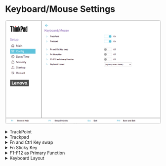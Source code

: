 # Keyboard/Mouse Settings #

![](./img/tp_keyboardmouse.png)

<details><summary>TrackPoint</summary>

Whether to enable built-in TrackPoint.

Possible options:

1.	Off
2.	**On** - Default.

| WMI Setting name | Values | Locked by SVP | AMD/Intel |
|:---|:---|:---|:---|
| TrackPoint | Enable, Disable (on AMD-based machine) <br> Disable, Automatic (on Intel-based machine)| No | Both |


</details>

<details><summary>Trackpad</summary>

Whether to enable built-in Trackpad

Possible options:

1.	Off
2.	**On** - Default.

| WMI Setting name | Values | Locked by SVP | AMD/Intel |
|:---|:---|:---|:---|
| TouchPad | Disable, Enable (on AMD-based machine <br> Disable, Automatic (on Intel-based machine)| No | Both |

</details>

<details><summary>Fn and Ctrl Key swap</summary>

Whether to swap behaviors of Fn key and Ctrl key.

!!! info ""
    When switched `On`, Fn key works as Ctrl key. Ctrl key works as Fn key.

!!! info ""
    Bottom-Left key will wake the system from sleep state.

Possible options:

1.	**Off** - Default.
2.	On

| WMI Setting name | Values | Locked by SVP | AMD/Intel |
|:---|:---|:---|:---|
| FnCtrlKeySwap | Disable, Enable | No | Both |

</details>

<details><summary>Fn Sticky Key</summary>

Whether User can press Fn key to keep it in a pressed condition, then press the desired function key.

!!! info ""
    Equivalent to pressing the required key and the Fn key simultaneously. When User presses the Fn key twice, the state is locked until User presses the Fn key again.

Possible options:

1.	**Off** - Default.
2.	On - 

| WMI Setting name | Values | Locked by SVP | AMD/Intel |
|:---|:---|:---|:---|
| FnSticky | Disable, Enable | No | Both |

</details>

<details><summary>F1-F12 as Primary Function</summary>

Whether to disable the hotkey functionality of the function keys (F1, F2, and so on) in Windows 8.1/10, to avoid having to press Fn to use the function.

!!! info ""
    When switched `Off`, the special hotkey functionality will be enabled.

!!! info ""
    The methods differ by model. Examples: <br>  - ["How to use the function keys without pressing Fn in Windows 8.1/10" at Lenovo Support](https://pcsupport.lenovo.com/us/en/products/laptops-and-netbooks/thinkpad-l-series-laptops/thinkpad-l15-type-20u7-20u8/solutions/HT103044) <br> - ["Function keys are not working" at Lenovo Support](https://pcsupport.lenovo.com/us/en/products/laptops-and-netbooks/thinkpad-l-series-laptops/thinkpad-l15-type-20u7-20u8/solutions/ht510960) <br>

Possible options:

1.	On -
2.	**Off** - Default.

!!! info ""
    Alternatively, to switch to above two options, press Fn+Esc to use FnLk (Fn Lock). LED is on when FnLk is enabled.

| WMI Setting name | Values | Locked by SVP | AMD/Intel |
|:---|:---|:---|:---|
| FnKeyAsPrimary | Disable, Enable | No | Both |

</details>

<details><summary>Keyboard Layout</summary>

Select keyboard layout in pre-OS environment.

!!! info ""
    This configuration does not affect OS.

Possible options:

1.	**US English** - Default
2.	Canadian French Multilingual
3.	Canadian French
4.	Spanish (Latin America)
5.	Portuguese (Brazil)
6.	Belgian
7.	Danish
8.	Spanish
9.	French
10.	German
11.	Hungarian
12.	Icelandic
13.	Italian
14.	Norwegian
15.	Portuguese
16.	Slovenian
17.	Swedish
18.	Swiss
19.	Turkish
20.	UK English
21.	Japanese
22.	Korean
23.	Traditional Chinese
24.	Turkish-F
25.	Estonian
26.	Finnish
27.	Czech

!!! info ""
     On latest machines, BIOS added support for ASCII special characters and symbols such as `@`, `!` , `?`, etc. Those characters depend on keyboard layout and BIOS cannot know the attached keyboard, therefore users have to select keyboard layout if they replace keyboard.

| WMI Setting name | Values | Locked by SVP | AMD/Intel |
|:---|:---|:---|:---|
| KeyboardLayout | English_US, CanadianFrenchMultilingual, CanadianFrench, <br>Spanish_LA, Portuguese_BR, Belgian, Danish, <br>Spanish, French, German, Hungarian, Icelandic, <br>Italian, Norwegian, Portuguese, Slovenian, <br>Swedish, Swiss, Turkish, English_UK, Japanese,<br>Korean, TraditionalChinese, Turkish-F, Estonian, Finnish, Czech | Yes | Both |


</details>

